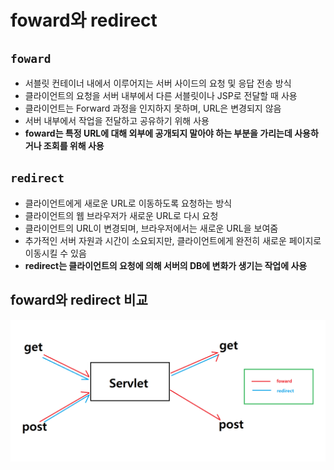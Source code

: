 # foward와 redirect
## `foward`
- 서블릿 컨테이너 내에서 이루어지는 서버 사이드의 요청 및 응답 전송 방식
- 클라이언트의 요청을 서버 내부에서 다른 서블릿이나 JSP로 전달할 때 사용
- 클라이언트는 Forward 과정을 인지하지 못하며, URL은 변경되지 않음
- 서버 내부에서 작업을 전달하고 공유하기 위해 사용
- **foward는 특정 URL에 대해 외부에 공개되지 말아야 하는 부분을 가리는데 사용하거나 조회를 위해 사용**

## `redirect`
- 클라이언트에게 새로운 URL로 이동하도록 요청하는 방식
- 클라이언트의 웹 브라우저가 새로운 URL로 다시 요청
- 클라이언트의 URL이 변경되며, 브라우저에서는 새로운 URL을 보여줌
- 추가적인 서버 자원과 시간이 소요되지만, 클라이언트에게 완전히 새로운 페이지로 이동시킬 수 있음
- **redirect는 클라이언트의 요청에 의해 서버의 DB에 변화가 생기는 작업에 사용**

## foward와 redirect 비교
![img](img/servlet04.png)
